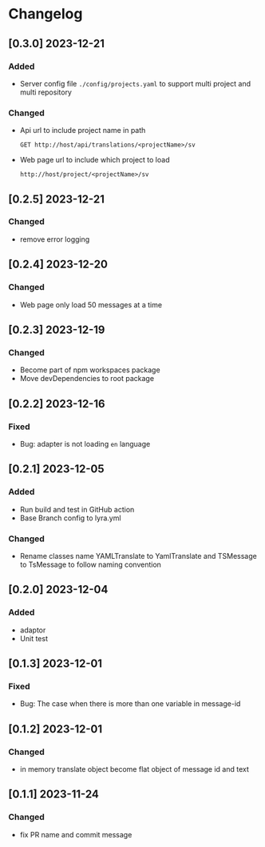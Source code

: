 # Changelog

<!-- https://keepachangelog.com/en/1.0.0/ -->

## [0.3.0] 2023-12-21

### Added

- Server config file `./config/projects.yaml` to support multi project and multi repository

### Changed

- Api url to include project name in path
  ```http request
  GET http://host/api/translations/<projectName>/sv
  ```
- Web page url to include which project to load
  ```
  http://host/project/<projectName>/sv
  ```

## [0.2.5] 2023-12-21

### Changed

- remove error logging

## [0.2.4] 2023-12-20

### Changed

- Web page only load 50 messages at a time

## [0.2.3] 2023-12-19

### Changed

- Become part of npm workspaces package
- Move devDependencies to root package

## [0.2.2] 2023-12-16

### Fixed

- Bug: adapter is not loading `en` language

## [0.2.1] 2023-12-05

### Added

- Run build and test in GitHub action
- Base Branch config to lyra.yml

### Changed

- Rename classes name YAMLTranslate to YamlTranslate and TSMessage to TsMessage to follow naming convention

## [0.2.0] 2023-12-04

### Added

- adaptor
- Unit test

## [0.1.3] 2023-12-01

### Fixed

- Bug: The case when there is more than one variable in message-id

## [0.1.2] 2023-12-01

### Changed

- in memory translate object become flat object of message id and text

## [0.1.1] 2023-11-24

### Changed

- fix PR name and commit message
